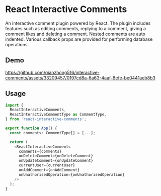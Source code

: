 # React Interactive Comments

An interactive comment plugin powered by React. The plugin includes features such as editing comments, replying to a comment, giving a comment likes and deleting a comment. Nested comments are auto indented. Various callback props are provided for performing database operations.

## Demo
https://github.com/qianzhong516/interactive-comments/assets/33209457/0197cd8a-6a63-4aaf-8efe-be0441aeb8b3



## Usage

```ts
import {
  ReactInteractiveComments,
  ReactInteractiveCommentType as CommentType,
} from 'react-interactive-comments';

export function App() {
  const comments: CommentType[] = [...];

  return (
    <ReactInteractiveComments
      comments={comments}
      onDeleteComment={onDeleteComment}
      onUpdateComment={onUpdateComment}
      currentUser={currentUser}
      onAddComment={onAddComment}
      onUnathorisedOperation={onUnathorisedOperation}
    />
  );
}
```
